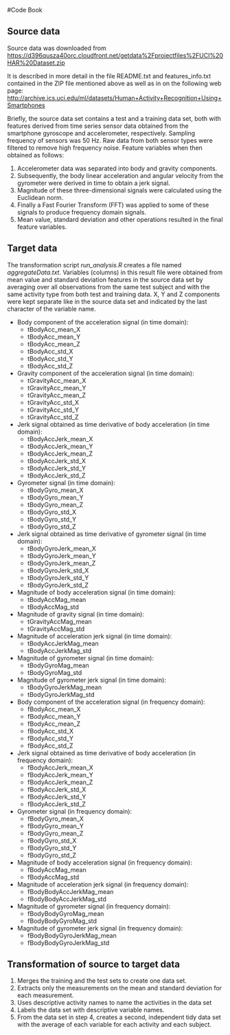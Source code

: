 #Code Book

## Source data
Source data was downloaded from
https://d396qusza40orc.cloudfront.net/getdata%2Fprojectfiles%2FUCI%20HAR%20Dataset.zip 

It is described in more detail in the file README.txt and features_info.txt contained in the ZIP file mentioned above as well as in on the following web page:
http://archive.ics.uci.edu/ml/datasets/Human+Activity+Recognition+Using+Smartphones

Briefly, the source data set contains a test and a training data set, both with features derived from time series sensor data obtained from the smartphone gyroscope and accelerometer, respectively. Sampling frequency of sensors was 50 Hz. Raw data from both sensor types were filtered to remove high frequency noise. Feature variables when then obtained as follows:
1. Accelerometer data was separated into body and gravity components. 
2. Subsequently, the body linear acceleration and angular velocity from the gyrometer were derived in time to obtain a jerk signal. 
3. Magnitude of these three-dimensional signals were calculated using the Euclidean norm. 
4. Finally a Fast Fourier Transform (FFT) was applied to some of these signals to produce frequency domain signals. 
5. Mean value, standard deviation and other operations resulted in the final feature variables.

## Target data
The transformation script *run_analysis.R* creates a file named *aggregateData.txt*. Variables (columns) in this result file were obtained from mean value and standard deviation features in the source data set by averaging over all observations from the same test subject and with the same activity type from both test and training data. X, Y and Z components were kept separate like in the source data set and indicated by the last character of the variable name.

* Body component of the acceleration signal (in time domain):
  * tBodyAcc_mean_X
  * tBodyAcc_mean_Y
  * tBodyAcc_mean_Z
  * tBodyAcc_std_X
  * tBodyAcc_std_Y
  * tBodyAcc_std_Z
* Gravity component of the acceleration signal (in time domain):
  * tGravityAcc_mean_X
  * tGravityAcc_mean_Y
  * tGravityAcc_mean_Z
  * tGravityAcc_std_X
  * tGravityAcc_std_Y
  * tGravityAcc_std_Z
* Jerk signal obtained as time derivative of body acceleration (in time domain):
  * tBodyAccJerk_mean_X
  * tBodyAccJerk_mean_Y
  * tBodyAccJerk_mean_Z
  * tBodyAccJerk_std_X
  * tBodyAccJerk_std_Y
  * tBodyAccJerk_std_Z
* Gyrometer signal (in time domain): 
  * tBodyGyro_mean_X 
  * tBodyGyro_mean_Y
  * tBodyGyro_mean_Z
  * tBodyGyro_std_X
  * tBodyGyro_std_Y
  * tBodyGyro_std_Z
* Jerk signal obtained as time derivative of gyrometer signal (in time domain):
  * tBodyGyroJerk_mean_X
  * tBodyGyroJerk_mean_Y
  * tBodyGyroJerk_mean_Z
  * tBodyGyroJerk_std_X
  * tBodyGyroJerk_std_Y
  * tBodyGyroJerk_std_Z
* Magnitude of body acceleration signal (in time domain):
  * tBodyAccMag_mean
  * tBodyAccMag_std
* Magnitude of gravity signal (in time domain):
  * tGravityAccMag_mean
  * tGravityAccMag_std
* Magnitude of acceleration jerk signal (in time domain):
  * tBodyAccJerkMag_mean
  * tBodyAccJerkMag_std
* Magnitude of gyrometer signal (in time domain):
  * tBodyGyroMag_mean
  * tBodyGyroMag_std
* Magnitude of gyrometer jerk signal (in time domain): 
  * tBodyGyroJerkMag_mean
  * tBodyGyroJerkMag_std
* Body component of the acceleration signal (in frequency domain):
  * fBodyAcc_mean_X
  * fBodyAcc_mean_Y
  * fBodyAcc_mean_Z
  * fBodyAcc_std_X
  * fBodyAcc_std_Y
  * fBodyAcc_std_Z
* Jerk signal obtained as time derivative of body acceleration (in frequency domain):
  * fBodyAccJerk_mean_X
  * fBodyAccJerk_mean_Y
  * fBodyAccJerk_mean_Z
  * fBodyAccJerk_std_X
  * fBodyAccJerk_std_Y
  * fBodyAccJerk_std_Z
* Gyrometer signal (in frequency domain): 
  * fBodyGyro_mean_X
  * fBodyGyro_mean_Y
  * fBodyGyro_mean_Z
  * fBodyGyro_std_X
  * fBodyGyro_std_Y
  * fBodyGyro_std_Z
* Magnitude of body acceleration signal (in frequency domain):  
  * fBodyAccMag_mean
  * fBodyAccMag_std
* Magnitude of acceleration jerk signal (in frequency domain):  
  * fBodyBodyAccJerkMag_mean
  * fBodyBodyAccJerkMag_std
* Magnitude of gyrometer signal (in frequency domain):  
  * fBodyBodyGyroMag_mean
  * fBodyBodyGyroMag_std
* Magnitude of gyrometer jerk signal (in frequency domain):   
  * fBodyBodyGyroJerkMag_mean
  * fBodyBodyGyroJerkMag_std

## Transformation of source to target data
1. Merges the training and the test sets to create one data set.
2. Extracts only the measurements on the mean and standard deviation for each measurement. 
3. Uses descriptive activity names to name the activities in the data set
4. Labels the data set with descriptive variable names. 
5. From the data set in step 4, creates a second, independent tidy data set with the average of each variable for each activity and each subject.